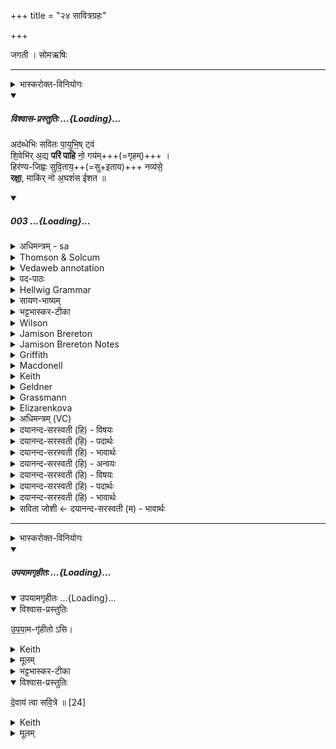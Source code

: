 +++
title = "२४ सावित्रग्रहः"

+++

जगती । सोमऋषिः

_______
<details><summary>भास्करोक्त-विनियोगः</summary>

1सावित्रस्यैव ग्रहणविकल्पः पूर्वेण सह विकृत्यर्थः- अदब्धेभिरिति चतुष्पदया त्रिष्टुभा ॥ 
</details>
<div class="js_include" includetitle="plain" newlevelforh1="5" title="विश्वास-प्रस्तुतिः" unfilled url="/vedAH_Rk/shAkalam/saMhitA/vishvAsa-prastutiH/06/071/03_adabdhebhiH_savitaH.md">
<details open><summary><h5>विश्वास-प्रस्तुतिः ...{Loading}...</h5></summary>


अद॑ब्धेभिः सवितः पा॒युभि॒ष् ट्वं  
शि॒वेभि॑र् अ॒द्य **परि॑ पाहि** नो॒ गय॑म्+++(=गृहम्)+++ ।  
हिर॑ण्य-जिह्वः सुवि॒ताय॒++(=सु+इताय)+++ नव्य॑से॒  
**रक्षा॒**, माकि॑र् नो अ॒घशं॑स ईशत ॥

</details>
</div>
<div class="js_include" includetitle="false" newlevelforh1="5" unfilled url="/vedAH_Rk/shAkalam/saMhitA/sarvASh_TIkAH/06/071/03_adabdhebhiH_savitaH.md">
<details open><summary><h5>003 ...{Loading}...</h5></summary>
<details><summary>अधिमन्त्रम् - sa</summary>

- देवता - सविता
- ऋषिः - भरद्वाजो बार्हस्पत्यः
- छन्दः - जगती
</details>
<details><summary>Thomson & Solcum</summary>

अ꣡दब्धेभिः सवितः पायु꣡भिष् टुवं꣡  
शिवे꣡भिर् अद्य꣡ प꣡रि पाहि नो ग꣡यम्  
हि꣡रण्यजिह्वः सुविता꣡य न꣡व्यसे  
र꣡क्षा मा꣡किर् नो अघ꣡शंस ईशत
</details>
<details><summary>Vedaweb annotation</summary>

_________
**Strata**  
Cretic

###### Pāda-label
genre M  
genre M  
genre M  
genre M
_________
**Morph**  
ádabdhebhiḥ ← ádabdha- (nominal stem)  
{case:INS, gender:M, number:PL}

pāyúbhiḥ ← pāyú- (nominal stem)  
{case:INS, gender:M, number:PL}

savitar ← savitár- (nominal stem)  
{case:VOC, gender:M, number:SG}

tvám ← tvám (pronoun)  
{case:NOM, number:SG}

adyá ← adyá (invariable)  
{}

gáyam ← gáya- (nominal stem)  
{case:ACC, gender:M, number:SG}

naḥ ← ahám (pronoun)  
{case:ACC, number:PL}

pāhi ← √pā- 1 (root)  
{number:SG, person:2, mood:IMP, tense:PRS, voice:ACT}

pári ← pári (invariable)  
{}

śivébhiḥ ← śivá- (nominal stem)  
{case:INS, gender:M, number:PL}

híraṇyajihvaḥ ← híraṇyajihva- (nominal stem)  
{case:NOM, gender:M, number:SG}

návyase ← návyas- (nominal stem)  
{case:DAT, gender:N, number:SG}

suvitā́ya ← suvitá- (nominal stem)  
{case:DAT, gender:N, number:SG}

agháśaṁsaḥ ← agháśaṁsa- (nominal stem)  
{case:NOM, gender:M, number:SG}

īśata ← √īś- (root)  
{number:SG, person:3, mood:INJ, tense:AOR, voice:MED}

mā́kis ← mā́kis (invariable)  
{}

naḥ ← ahám (pronoun)  
{case:ACC, number:PL}

rákṣa ← √rakṣⁱ- (root)  
{number:SG, person:2, mood:IMP, tense:PRS, voice:ACT}

</details>
<details><summary>पद-पाठः</summary>

अद॑ब्धेभिः । स॒वि॒त॒रिति॑ । पा॒युऽभिः॑ । त्वम् । शि॒वेभिः॑ । अ॒द्य । परि॑ । पा॒हि॒ । नः॒ । गय॑म् ।  
हिर॑ण्यऽजिह्वः । सु॒वि॒ताय॑ । नव्य॑से । रक्ष॑ । माकिः॑ । नः॒ । अ॒घऽशं॑सः । ई॒श॒त॒ ॥
</details>
<details><summary>Hellwig Grammar</summary>

-   *adabdhebhiḥ* ← *adabdha*
- \[noun\], instrumental, plural, masculine
- “unfailing; unimpaired.”
------------------------------------------------------------------------
- *savitaḥ* ← *savitar* ← *savitṛ*
- \[noun\], vocative, singular, masculine
- “Savitar; sun; Surya; Savitṛ.”
------------------------------------------------------------------------
- *pāyubhiṣ* ← *pāyubhiḥ* ← *pāyu*
- \[noun\], instrumental, plural, masculine
- “guard; pāyu \[word\]; Pāyu.”
------------------------------------------------------------------------
- *ṭvaṃ* ← *tvam* ← *tvad*
- \[noun\], nominative, singular
- “you.”
------------------------------------------------------------------------
- *śivebhir* ← *śivebhiḥ* ← *śiva*
- \[noun\], instrumental, plural, masculine
- “auspicious; benevolent; benign; good-hearted; dear; śiva \[word\];
    holy; nice.”
------------------------------------------------------------------------
- *adya*
- \[adverb\]
- “now; today; then; nowadays; adya \[word\].”
------------------------------------------------------------------------
- *pari*
- \[adverb\]
- “from; about; around.”
------------------------------------------------------------------------
- *pāhi* ← *pā*
- \[verb\], singular, Present imperative
- “protect; govern.”
------------------------------------------------------------------------
- *no* ← *naḥ* ← *mad*
- \[noun\], genitive, plural
- “I; mine.”
------------------------------------------------------------------------
- *gayam* ← *gaya*
- \[noun\], accusative, singular, masculine
- “house; Gaya; family; Gaya; property; Gaya; wealth; livestock.”
------------------------------------------------------------------------
- *hiraṇyajihvaḥ* ← *hiraṇya*
- \[noun\]
- “aureate; gold.”
------------------------------------------------------------------------
- *hiraṇyajihvaḥ* ← *jihvaḥ* ← *jihvā*
- \[noun\], nominative, singular, masculine
- “tongue; tongue; jihvā \[word\]; fire.”
------------------------------------------------------------------------
- *suvitāya* ← *suvita*
- \[noun\], dative, singular, neuter
- “prosperity; well-being.”
------------------------------------------------------------------------
- *navyase* ← *navyas*
- \[noun\], dative, singular, neuter
- “new.”
------------------------------------------------------------------------
- *rakṣā* ← *rakṣ*
- \[verb\], singular, Present imperative
- “protect; guard; keep; stow; govern; guard; spare; accumulate.”
------------------------------------------------------------------------
- *mākir*
- \[adverb\]
------------------------------------------------------------------------
- *no* ← *naḥ* ← *mad*
- \[noun\], accusative, plural
- “I; mine.”
------------------------------------------------------------------------
- *aghaśaṃsa* ← *agha*
- \[noun\], neuter
- “sin; evil; impurity; agha \[word\].”
------------------------------------------------------------------------
- *aghaśaṃsa* ← *śaṃsaḥ* ← *śaṃsa*
- \[noun\], nominative, singular, masculine
- “speaking.”
------------------------------------------------------------------------
- *īśata* ← *īś*
- \[verb\], singular, Present injunctive
- “govern; command; master; dominate; can; reign; control; own.”
------------------------------------------------------------------------
</details>
<details><summary>सायण-भाष्यम्</summary>

हे **सवितः** **अदब्धेभिः** अहिंसितैः **पायुभिः** तेजोभिः रक्षणसाधनैर्वा **शिवेभिः** सुखकरैः **नः** अस्माकं **गयं** गृहं धनं वा ।  ‘ गयः कृदरः' इति गृहनामसु ' मीळ्हं गयः' इति धननामसु पाठात् । **अद्य** **परि** **पाहि** रक्ष। **हिरण्यजिह्वः** हितरमणीयवाक् **त्वम्** । तथा च यास्कः - ‘ हिरण्यं कस्मात् ' इत्युपक्रम्य ' हितरमणं भवतीति वा ' ( निरु. २: १० ) इति । **सुविताय** सुखाय **नव्यसे** नवतराय भव । **रक्ष** अम्मान् पालय च । 'नः अस्माकम् **अघशंसः** अनर्थमाशंसमानः शत्रुः  **माकिः** **ईशत** मेशत ॥
</details>
<details><summary>भट्टभास्कर-टीका</summary>

हे सवितः अद्य अस्मिन्नहनि नः अस्माक गयं गृहं परिपाहि सर्वतो रक्ष अदब्धेभिः अदब्धैः केनाप्यहिंसितैः क्वचिदप्यप्रतिहतैर्वा पायुभिः पालनैः प्रजानां रसानाम् । त्रिभिर्वा रश्मय उच्यन्ते । शिवेभिश्शिवैश्शान्तकलुषैः पावनैरिति यावत् । 'बहुलं छन्दसि' इत्यैसभावः । पायुभिरित्यत्र ' कृपावाजि' इत्यादिनोण्प्रत्ययः 'युष्मत्तत्ततक्षुष्वन्तः पादं' इति संहितायां भिसस्सकारस्य षत्वम् । एवमैहिकभोग स्थानगृहस्य रक्षा प्रार्थिता ।   
आमुष्मिकसुखस्थानमधुना प्रार्थयते - सुविताय सुष्टु इताय प्राप्ताय स्थानाय सुकृतेन प्राप्तायेति यावत् । 'तन्वादीनां छन्दसि बहुलम्' इत्युवङादेशः 'सूपमानात्कः' इत्युत्तरपदान्तोदात्तत्वम् । नव्यसे नवतराय सर्वदाभिनवाय । इर्यसुन ईकारस्य यकारस्य वा छान्दसो लोपः । ईदृशमस्मदीयं स्वर्गस्थानं रक्षेत्यर्थः । हिरण्यजिह्वस्त्वं रसाहरण साधनतया जिह्वास्थानीया रश्मयो जिह्व उच्यन्ते, हिरण्यस्वभावाः क्रमणशीलाः जिह्वा यस्य तादृशस्त्वं रक्ष । हर्य गतिकान्त्योः, 'हर्यतेः कन्यन् हिर च' इति कन्यन्प्रत्ययः ।   
किञ्च - नः अस्माकं कश्चिदप्यघशंसः अघे शंसनमभिलाषो यस्य तादृशो माकिरीशिता मा ईशिष्ट । माकिरिति छान्दस उपजनः; निपातान्तरं वा, यथाह गणकारः - 'यत्र माकिर्नकिर्नभ' इति । ईष्टेर्लङि विकरणव्यत्ययेन च्लेरङादेशः । 'अनुदात्ते च कुधपरे' इति संहितायां प्रकृतिभावः । 'द्व्यचोतस्तिङः' इति रक्षेत्यस्य दीर्घः । इत्थं प्रार्थयमानानामस्माकं न कश्चिदप्यनिष्टकृत्स्यादित्यर्थः ॥
</details>
<details><summary>Wilson</summary>

###### English translation:

“Do you, **Savitā**, posper today our dwelling with uninjurable protections, confirming happiness; do you, who are golden-tongued, (be vigilant) for our present prosperity; protect us; let not any calumniator have power (to harm) us.”

_________
**Commentary by Sāyaṇa: Ṛgveda-bhāṣya**  

Golden-tongued: hiraṇyajihva = one whose speech is plural asant and beneficial, **hita** **ramaṇīya** vāk (**Nirukta** 2.10: hitaramaṇam bhavaīti vā); **jihvā** may also imply **jvālā**, flame, i.e. he whose light or heat is beneficial; **Yajuṣ** 33,69
</details>
<details><summary>Jamison Brereton</summary>

With your kindly, undeceivable protectors, o Savitar, today protect our  household all around.  
You of golden tongue, guard us for our ever newer welfare; let none who  curse hold sway over us.
</details>
<details><summary>Jamison Brereton Notes</summary>

I do not understand why the Vṛtra-smashing is couched in the pres. tense, hatháḥ. The injunc. 2nd du. hatám would fit the same metrical slot, and its corresponding impf. ahatam was in fact used in 1d. The rest of the vs. is preterital, with augmented imperfects amanyata (b), airayatam (c) and pf. paprathuḥ (d). One might argue that the accented injunc. could easily be mistaken for the masc. acc. sg.

ppl. as a modifier of áhim … vṛtrám, but hatám as 2nd du. impv. is fairly common elsewhere (though, it seems, not with an acc. sg. obj. that could facilitate the misidentification). Another possibility is that this is an attempt to convey relative tense in the absence of a functional pluperfect: if Heaven’s giving consent (2nd half of b; ánu … amanyata) logically precedes the smashing itself — not a foregone conclusion: Heaven may have cheered them on while they performed the smashing — then the present hatháḥ would express the action that followed the one conveyed by the impf. amanyata. But I consider this unlikely.

Well-attested samudrá- is otherwise masc.; with Lüders (192 and n. 1) I take neut.

pl. samudrā́ṇi in d as an adj. and supply árṇāṃsi from c.
</details>
<details><summary>Griffith</summary>

Protect our habitation, Savitar, this day, with guardian aids around, auspicious, firm and true.  
     God of the golden tongue, keep us for newest bliss: let not the evil-wisher have us in his power.
</details>
<details><summary>Macdonell</summary>

With guards that never fail, auspicious, Savitar, Protect our habitation all around to-day. God of the golden tongue, for welfare ever new Preserve us: let no plotter hold us in his grasp.
</details>
<details><summary>Keith</summary>

O Savitr with unfailing guardians,  
Propitious, do thou to-day guard our house;  
Golden-tongued do thou protect us for new prosperity;  
May no plotter of evil overpower us.
</details>
<details><summary>Geldner</summary>

Mit deinen unfehlbaren, freundlichen Schützern schütze heute unser Haus, Savitri! Du, der Goldzungige, schütze uns zu erneuter Wohlfahrt! Kein Lästerer soll über uns Macht haben.
</details>
<details><summary>Grassmann</summary>

Mit unbethörter heilbegabter Hüterschar, o Savitar, beschütze heute unser Haus, Goldzungiger, zu immer neuem Wohlergehn; kein böser Dämon möge unser mächtig sein.
</details>
<details><summary>Elizarenkova</summary>

Ты, Савитар, с (твоими) защитниками, которых не обмануть,  
С дружелюбными, защити сегодня со всех сторон наше жилье!  
О златоязыкий, храни (нас) для новой удачи!  
Да не овладеет нами никакой злоречивец!
</details>
<details><summary>अधिमन्त्रम् (VC)</summary>

- सविता
- भरद्वाजो बार्हस्पत्यः
- निचृज्जगती
- निषादः
</details>
<details><summary>दयानन्द-सरस्वती (हि) - विषयः</summary>

फिर वह राजा कैसा और किससे क्या करे, इस विषय को कहते हैं ॥
</details>
<details><summary>दयानन्द-सरस्वती (हि) - पदार्थः</summary>

पदार्थान्वयभाषाः -  हे (सवितः) अच्छे कामों में प्रेरणा देनेवाले राजन् ! (त्वम्) आप (अद्य) अब (अदब्धेभिः) न नष्ट करने वा न नष्ट होने और (शिवेभिः) सुख करने वा मङ्गल विधान करनेवाले (पायुभिः) रक्षा के निमित्तों से (नः) हमारे (गयम्) सन्तान, धन और घर की (परि, पाहि) सब ओर से रक्षा करो तथा (हिरण्यजिह्वः) सुवर्ण के समान सत्य से जिसकी वाणी प्रकाशित है ऐसे होते हुए (नव्यसे) अतीव नवीन (सुविताय) ऐश्वर्य्य के लिये हमारे पुत्रादिकों की (रक्षा) रक्षा करो जैसे (अघशंसः) चोर (नः) हम लोगों के प्रति (माकिः) न (ईशत) विघ्नों के करने को समर्थ हो, वैसा करो ॥३॥
</details>
<details><summary>दयानन्द-सरस्वती (हि) - भावार्थः</summary>

भावार्थभाषाः -  इस मन्त्र में वाचकलुप्तोपमालङ्कार है। जो राजा प्रयत्न के साथ प्रजाओं की अच्छे प्रकार रक्षा कर डाकुओं को मारे, वही नवीन-नवीन ऐश्वर्य्य को उत्पन्न कर निरन्तर प्रजाजनों का प्यारा और धार्मिक हो ॥३॥
</details>
<details><summary>दयानन्द-सरस्वती (हि) - अन्वयः</summary>

अन्वय:  हे सवितस्त्वमद्याऽदब्धेभिः शिवेभिः पायुभिर्नो गयं परि पाहि हिरण्यजिह्वः सन्नव्यसे सुविताय नो गयं रक्षा यथाऽघशंसो नो माकिरीशत तथा विधेहि ॥३॥
</details>
<details><summary>दयानन्द-सरस्वती (हि) - विषयः</summary>

पुनः स राजा कीदृशः केन किं कुर्यादित्याह ॥
</details>
<details><summary>दयानन्द-सरस्वती (हि) - पदार्थः</summary>

पदार्थान्वयभाषाः -  (अदब्धेभिः) अहिंसिकैरहिंसितैर्वा (सवितः) सत्कर्मसु प्रेरक राजन् (पायुभिः) रक्षणैः (त्वम्) (शिवेभिः) सुखकारकैर्मङ्गलविधायकैः (अद्य) इदानीम् (परि) सर्वतः (पाहि) रक्ष (नः) अस्माकम् (गयम्) गमयपत्यं धनं गृहं वा। गय इत्यपत्यनाम। (निघं०२.२)  धननाम (निघं०२.१०) गृहनाम च (निघं०३.४)। (हिरण्यजिह्वः) हिरण्यमिव सत्येन सुप्रकाशिता वाणी यस्य सः (सुविताय) ऐश्वर्याय (नव्यसे) अतिशयेन नवीनाय (रक्षा) (माकिः) निषेधे (नः) अस्माकम् (अघशंसः) स्तेनः (ईशत) विघ्नानां ईश्वरो भवेत् ॥३॥
</details>
<details><summary>दयानन्द-सरस्वती (हि) - भावार्थः</summary>

भावार्थभाषाः -  अत्र वाचकलुप्तोपमालङ्कारः। यो राजा प्रयत्नेन प्रजाः संरक्ष्य दस्य्वादीन् हन्यात् स एव नवीनं नवीनमैश्वर्यं जनयित्वा सततं प्रजाप्रियो धार्मिकः स्यात् ॥३॥
</details>
<details><summary>सविता जोशी ← दयानन्द-सरस्वती (म) - भावार्थः</summary>

भावार्थभाषाः -  या मंत्रात वाचकलुप्तोपमालंकार आहे. जो राजा प्रयत्नपूर्वक प्रजेचे चांगल्याप्रकारे रक्षण करून दुष्टांना मारतो तोच नवनवीन ऐश्वर्य उत्पन्न करून सतत प्रजेचा प्रिय व धार्मिक होतो. ॥ ३ ॥
</details>
</details>
</div>  




_______
<details><summary>भास्करोक्त-विनियोगः</summary>

2उपयामगृहीतोसीत्यादि पूर्ववत् ॥
</details>
<div class="js_include" includetitle="false" newlevelforh1="5" unfilled url="/vedAH_yajuH/taittirIyam/saMhitA/yajuH/sarva-prastutiH/1/4_somAbhiShavAdi/23_sAvitragrahaH/upayAmagRhItaH.md">
<details open><summary><h5>उपयामगृहीतः ...{Loading}...</h5></summary>
<div class="js_include" includetitle="false" newlevelforh1="5" unfilled="" url="/vedAH_yajuH/taittirIyam/saMhitA/yajuH/sarva-prastutiH/1/4_somAbhiShavAdi/03_antaryAmagrahaH/upayAmagRhItaH.md">
<details open><summary><h10>उपयामगृहीतः ...{Loading}...</h10></summary>
<details open><summary>विश्वास-प्रस्तुतिः</summary>

उ॒प॒या॒म-गृ॑हीतो ऽसि।
</details>
<details><summary>Keith</summary>

Thou art taken with a support/ foundation.
</details>
<details><summary>मूलम्</summary>

उ॒प॒या॒मगृ॑हीतोऽसि।
</details>
<details><summary>भट्टभास्कर-टीका</summary>

उपयम्यन्ते स्वात्मन्येव नियम्यन्ते भूतजातान्यस्मिन् अभिन्नेधिकरणे इत्युपयामः पृथ्वी । 'इयं वा उपयामः' इति ब्राह्मणम् । 'हलश्च' इति घञ्, थाथादिस्वरेणान्तोदात्तत्वम् । तेन गृहीतस्त्वमसि ; कोन्यस्त्वां गृहीतुं क्षम इति भावः ; पृथिव्यापो गृहीष्यामीतिवत् । 'तृतीया कर्मणि' इति पूर्वपदप्रकृतिस्वरत्वम् । यद्वा - उपयामार्थं पृथिव्यर्थं गृहीतोसीति ; हे सोम ।   

ननु 'स्वाहा त्वा सुभवस्सूर्याय' इति मन्त्रवर्णनात् सूर्यदेवत्यः कथं पृथिवीदेवत्यः स्यात् ? नैतद्देवताभिधानं ; पृथिवीवासिनां प्रजानां यागद्वारेण स्थित्यर्थं गृहीतोसीति स्तूयते । यद्वा - पृथिव्यपि देवतैवास्य 'उपयामगृहीतोसीत्याहादितिदेवत्यास्तेन' इति, अदितिः पृथ्वी । 'चतुर्थी' इति योगविभागात्समासः । 'क्ते च' इति पूर्वपदप्रकृतिस्वरत्वम् । 'इयं वा उपयामस्तस्मादिमां प्रजा अनु प्रजायन्ते' इति ब्राह्मणम् ॥

________________

उपयामगृहीतोसीति व्याख्यातम् । 'इयं वा उपयामः' तयैव गृहीतोसीति ।
</details>
</details>
</div>
<details open><summary>विश्वास-प्रस्तुतिः</summary>

दे॒वाय॑ त्वा सवि॒त्रे ॥ [24]
</details>
<details><summary>Keith</summary>

to the god Savitr thee!
</details>
<details><summary>मूलम्</summary>

दे॒वाय॑ त्वा सवि॒त्रे ॥ [24]
</details>
</details>
</div>
